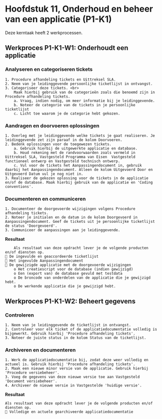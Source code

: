 # Hoofdstuk 11, Onderhoud en beheer van een applicatie (P1-K1) 

Deze kerntaak heeft 2 werkprocessen.

## __Werkproces__ P1-K1-W1: Onderhoudt een applicatie 

### Analyseren en categoriseren tickets

    1. Procedure afhandeling tickets en Uittreksel SLA. 
    2. Neem van je leidinggevende persoonlijke ticketlijst in ontvangst. 
    3. Categoriseer deze tickets. <br>
        Maak hierbij gebruik van de categorieën zoals die benoemd zijn in Procedure afhandeling tickets. 
        a. Vraag, indien nodig, om meer informatie bij je leidinggevende. 
        b. Noteer de categorie van de tickets in je persoonlijke ticketlijst 
        c. Licht toe waarom je de categorie hebt gekozen. 
 
### Aandragen en doorvoeren oplossingen 

    1. Overleg met je leidinggevende welke tickets je gaat realiseren. Je leidinggevende zet zijn paraaf in de kolom Doorvoeren. 
    2. Bedenk oplossingen voor de toegewezen tickets. 
        a. Gebruik hierbij de uitgewerkte applicatie en database. 
        b. Houd rekening met de randvoorwaarden zoals vermeld in Uittreksel SLA, Vastgesteld Programma van Eisen  Vastgesteld functioneel ontwerp en Vastgesteld technisch ontwerp. 
        c. Vul voor de tickets het Aanpassingendocument in, gebruik daarbij het Aanpassingendocument. Alleen de kolom Uitgevoerd Door en Uitgevoerd Datum vul je nog niet in. 
    3. Realiseer de gekozen oplossing voor de tickets in de applicatie en/of de database. Maak hierbij gebruik van de applicatie en 'Coding conventions'. 
 
### Documenteren en communiceren 

    1. Documenteer de doorgevoerde wijzigingen volgens Procedure afhandeling tickets.
    2. Noteer je initialen en de datum in de kolom Doorgevoerd in Aanpassingendocument. Geef de tickets uit je persoonlijke ticketlijst de status 'Doorgevoerd'. 
    3. Communiceer de aanpassingen aan je leidinggevende. 

__Resultaat__

        Als resultaat van deze opdracht lever je de volgende producten en/of diensten op. 
     De ingevulde en geaccordeerde ticketlijst 
     Het ingevulde Aanpassingendocument 
     De gewijzigde applicatie met de doorgevoerde wijzigingen
        o Het creatiescript voor de database (indien gewijzigd) 
        o Een (export van) de database gevuld met testdata 
        o De broncode van onderdelen van de applicatie die je gewijzigd hebt. 
        o De werkende applicatie die je gewijzigd hebt. 
 
## __Werkproces__ P1-K1-W2: Beheert gegevens

### Controleren 
    1. Neem van je leidinggevende de ticketlijst in ontvangst. 
    2. Controleer voor elk ticket of de applicatiedocumentatie volledig is bijgewerkt. Gebruik hierbij 'Procedure afhandeling tickets'. 
    3. Noteer de juiste status in de kolom Status van de ticketlijst. 
 
### Archiveren en documenteren 
    1. Werk de applicatiedocumentatie bij, zodat deze weer volledig en actueel is. Gebruik hierbij 'Procedure afhandeling tickets'. 
    2. Maak een nieuwe minor versie van de applicatie. Gebruik hierbij 'Procedure versiebeheer'. 
    3. Voeg de gegevens van deze nieuwe versie toe aan Vastgesteld 'Document versiebeheer'. 
    4. Archiveer de nieuwe versie in Vastgestelde 'huidige versie'. 

__Resultaat__
    
    Als resultaat van deze opdracht lever je de volgende producten en/of diensten op. 
     Volledige en actuele gearchiveerde applicatiedocumentatie 



